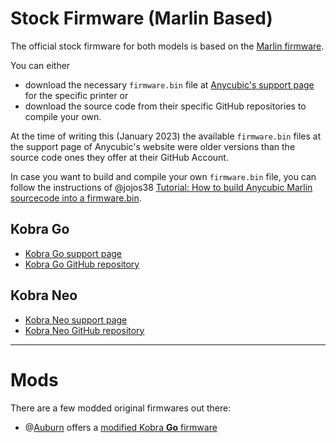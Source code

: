 <link rel=”manifest” href=”docs/manifest.webmanifest”>

# Stock Firmware (Marlin Based) 
The official stock firmware for both models is based on the [Marlin firmware](https://marlinfw.org/).  
  
You can either 
- download the necessary `firmware.bin` file at [Anycubic's support page](https://www.anycubic.com/blogs/news/all-you-need-to-know-about-kobra-series) for the specific printer or 
- download the source code from their specific GitHub repositories to compile your own.  
 
At the time of writing this (January 2023) the available `firmware.bin` files at the support page of Anycubic's website were older versions than the source code ones they offer at their GitHub Account.  
  
In case you want to build and compile your own `firmware.bin` file, you can follow the instructions of @jojos38 [Tutorial: How to build Anycubic Marlin sourcecode into a firmware.bin](https://www.reddit.com/r/anycubic/comments/y2waxu/tutorial_how_to_build_anycubic_marlin_source_code/).
  
## Kobra Go
- [Kobra Go support page](https://www.anycubic.com/blogs/news/all-you-need-to-know-about-kobra-series)
- [Kobra Go GitHub repository](https://github.com/ANYCUBIC-3D/Kobra_Go)

## Kobra Neo
- [Kobra Neo support page](https://www.anycubic.com/blogs/news/all-you-need-to-know-about-kobra-series)
- [Kobra Neo GitHub repository](https://github.com/ANYCUBIC-3D/Kobra_Neo)
  
---  
  
# Mods
There are a few modded original firmwares out there:  
- @[Auburn](https://github.com/Auburn) offers a [modified Kobra **Go** firmware](https://github.com/Auburn/Kobra_Go) 
